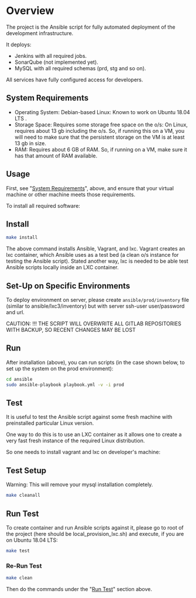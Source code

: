 # Overview

The project is the Ansible script for fully automated deployment of the development infrastructure.

It deploys:

- Jenkins with all required jobs.
- SonarQube (not implemented yet).
- MySQL with all required schemas (prd, stg and so on).

All services have fully configured access for developers.

## System Requirements

- Operating System: Debian-based Linux: Known to work on Ubuntu 18.04 LTS .
- Storage Space: Requires some storage free space on the o/s: On Linux, requires about 13 gb including the o/s.  So, if running this on a VM, you will need to make sure that the persistent storage on the VM is at least 13 gb in size.
- RAM: Requires about 6 GB of RAM.  So, if running on a VM, make sure it has that amount of RAM available.

## Usage

First, see "[System Requirements](#system-requirements)", above, and ensure that your virtual machine or other machine meets those requirements.

To install all required software:

## Install

```bash
make install
```

The above command installs Ansible, Vagrant, and lxc.  Vagrant creates an lxc container, which Ansible uses as a test bed (a clean o/s instance for testing the Ansible script).  Stated another way, lxc is needed to be able test Ansible scripts locally inside an LXC container.

## Set-Up on Specific Environments

To deploy environment on server, please create `ansible/prod/inventory` file (similar to ansible/lxc3/inventory)
but with server ssh-user user/password and url.

CAUTION: !!! THE SCRIPT WILL OVERWRITE ALL GITLAB REPOSITORIES WITH BACKUP, SO RECENT CHANGES MAY BE LOST

## Run

After installation (above), you can run scripts (in the case shown below, to set up the system on the prod environment):

```bash
cd ansible
sudo ansible-playbook playbook.yml -v -i prod
```

## Test

It is useful to test the Ansible script against some fresh machine with preinstalled particular Linux version.

One way to do this is to use an LXC container as it allows one to create a very fast fresh instance of the required Linux distribution.

So one needs to install vagrant and lxc on developer's machine:

## Test Setup

Warning: This will remove your mysql installation completely.

```bash
make cleanall
```

## Run Test

To create container and run Ansible scripts against it, please go to root of the project
 (here should be local_provision_lxc.sh) and execute, if you are on Ubuntu 18.04 LTS:

```bash
make test
```

### Re-Run Test

```bash
make clean
```

Then do the commands under the "[Run Test](#run-test)" section above.

